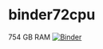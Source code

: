 # binder72cpu
754 GB RAM
[![Binder](https://mybinder.org/badge_logo.svg)](https://mybinder.org/v2/git/https%3A%2F%2Fgithub.com%2FKillerses%2Fbinder72cpu.git/HEAD)
